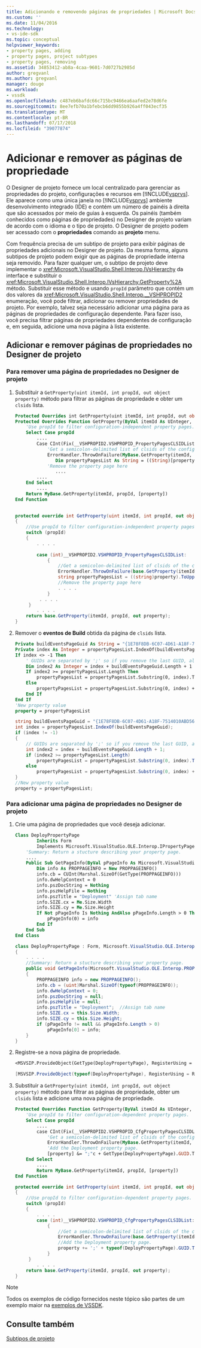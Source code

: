 ```yaml
---
title: Adicionando e removendo páginas de propriedades | Microsoft Docs
ms.custom: ''
ms.date: 11/04/2016
ms.technology:
- vs-ide-sdk
ms.topic: conceptual
helpviewer_keywords:
- property pages, adding
- property pages, project subtypes
- property pages, removing
ms.assetid: 34853412-ab8a-4caa-9601-7d0727b2985d
author: gregvanl
ms.author: gregvanl
manager: douge
ms.workload:
- vssdk
ms.openlocfilehash: c487eb6bafdc66c715bc9466ea6aafed2e78d6fe
ms.sourcegitcommit: 8ee7efb70a1bfebcb6dd9855b926a4ff043ecf35
ms.translationtype: MT
ms.contentlocale: pt-BR
ms.lasthandoff: 07/17/2018
ms.locfileid: "39077874"
---
```

# <a name="add-and-remove-property-pages"></a>Adicionar e remover as páginas de propriedade
O Designer de projeto fornece um local centralizado para gerenciar as propriedades do projeto, configurações e recursos em [!INCLUDE[vsprvs](../code-quality/includes/vsprvs_md.md)]. Ele aparece como uma única janela no [!INCLUDE[vsprvs](../code-quality/includes/vsprvs_md.md)] ambiente desenvolvimento integrado (IDE) e contém um número de painéis à direita que são acessados por meio de guias à esquerda. Os painéis (também conhecidos como páginas de propriedades) no Designer de projeto variam de acordo com o idioma e o tipo de projeto. O Designer de projeto podem ser acessado com o **propriedades** comando as **projeto** menu.  
  
 Com frequência precisa de um subtipo de projeto para exibir páginas de propriedades adicionais no Designer de projeto. Da mesma forma, alguns subtipos de projeto podem exigir que as páginas de propriedade interna seja removido. Para fazer qualquer um, o subtipo de projeto deve implementar o <xref:Microsoft.VisualStudio.Shell.Interop.IVsHierarchy> da interface e substituir o <xref:Microsoft.VisualStudio.Shell.Interop.IVsHierarchy.GetProperty%2A> método. Substituir esse método e usando `propId` parâmetro que contém um dos valores da <xref:Microsoft.VisualStudio.Shell.Interop.__VSHPROPID2> enumeração, você pode filtrar, adicionar ou remover propriedades de projeto. Por exemplo, talvez seja necessário adicionar uma página para as páginas de propriedades de configuração dependente. Para fazer isso, você precisa filtrar páginas de propriedades dependentes de configuração e, em seguida, adicione uma nova página à lista existente.  
  
## <a name="add-and-remove-property-pages-in-project-designer"></a>Adicionar e remover páginas de propriedades no Designer de projeto  
  
### <a name="to-remove-a-property-page-in-project-designer"></a>Para remover uma página de propriedades no Designer de projeto  
  
1.  Substituir a `GetProperty(uint itemId, int propId, out object property)` método para filtrar as páginas de propriedade e obter um `clsids` lista.  
  
    ```vb  
    Protected Overrides int GetProperty(uint itemId, int propId, out object property)  
    Protected Overrides Function GetProperty(ByVal itemId As UInteger, ByVal propId As Integer, ByRef [property] As Object) As Integer  
        'Use propId to filter configuration-independent property pages.  
        Select Case propId  
            ....   
            Case CInt(Fix(__VSHPROPID2.VSHPROPID_PropertyPagesCLSIDList))  
                'Get a semicolon-delimited list of clsids of the configuration-independent property pages  
                ErrorHandler.ThrowOnFailure(MyBase.GetProperty(itemId, propId, [property]))  
                   Dim propertyPagesList As String = ((String)[property]).ToUpper(CultureInfo.InvariantCulture)  
                'Remove the property page here  
                   ....  
            ....  
        End Select  
            ....   
        Return MyBase.GetProperty(itemId, propId, [property])  
    End Function  
  
    ```  
  
    ```csharp  
    protected override int GetProperty(uint itemId, int propId, out object property)  
    {  
        //Use propId to filter configuration-independent property pages.  
        switch (propId)  
        {  
            . . . .  
  
            case (int)__VSHPROPID2.VSHPROPID_PropertyPagesCLSIDList:  
                {  
                    //Get a semicolon-delimited list of clsids of the configuration-independent property pages  
                    ErrorHandler.ThrowOnFailure(base.GetProperty(itemId, propId, out property));  
                    string propertyPagesList = ((string)property).ToUpper(CultureInfo.InvariantCulture);  
                    //Remove the property page here  
                    . . . .  
                }  
             . . . .  
         }  
            . . . .  
        return base.GetProperty(itemId, propId, out property);  
    }  
    ```  
  
2.  Remover o **eventos de Build** obtida da página de `clsids` lista.  
  
    ```vb  
    Private buildEventsPageGuid As String = "{1E78F8DB-6C07-4D61-A18F-7514010ABD56}"  
    Private index As Integer = propertyPagesList.IndexOf(buildEventsPageGuid)  
    If index <> -1 Then  
        ' GUIDs are separated by ';' so if you remove the last GUID, also remove the last ';'  
        Dim index2 As Integer = index + buildEventsPageGuid.Length + 1  
        If index2 >= propertyPagesList.Length Then  
            propertyPagesList = propertyPagesList.Substring(0, index).TrimEnd(";"c)  
        Else  
            propertyPagesList = propertyPagesList.Substring(0, index) + propertyPagesList.Substring(index2)  
        End If  
    End If  
    'New property value  
    property = propertyPagesList  
    ```  
  
    ```csharp  
    string buildEventsPageGuid = "{1E78F8DB-6C07-4D61-A18F-7514010ABD56}";  
    int index = propertyPagesList.IndexOf(buildEventsPageGuid);  
    if (index != -1)  
    {  
        // GUIDs are separated by ';' so if you remove the last GUID, also remove the last ';'  
        int index2 = index + buildEventsPageGuid.Length + 1;  
        if (index2 >= propertyPagesList.Length)  
            propertyPagesList = propertyPagesList.Substring(0, index).TrimEnd(';');  
        else  
            propertyPagesList = propertyPagesList.Substring(0, index) + propertyPagesList.Substring(index2);  
    }  
    //New property value  
    property = propertyPagesList;  
    ```  
  
### <a name="to-add-a-property-page-in-project-designer"></a>Para adicionar uma página de propriedades no Designer de projeto  
  
1.  Crie uma página de propriedades que você deseja adicionar.  
  
    ```vb  
    Class DeployPropertyPage  
            Inherits Form  
            Implements Microsoft.VisualStudio.OLE.Interop.IPropertyPage  
        'Summary: Return a stucture describing your property page.  
        ....   
        Public Sub GetPageInfo(ByVal pPageInfo As Microsoft.VisualStudio.OLE.Interop.PROPPAGEINFO())  
            Dim info As PROPPAGEINFO = New PROPPAGEINFO()  
            info.cb = CUInt(Marshal.SizeOf(GetType(PROPPAGEINFO)))  
            info.dwHelpContext = 0  
            info.pszDocString = Nothing  
            info.pszHelpFile = Nothing  
            info.pszTitle = "Deployment" 'Assign tab name  
            info.SIZE.cx = Me.Size.Width  
            info.SIZE.cy = Me.Size.Height  
            If Not pPageInfo Is Nothing AndAlso pPageInfo.Length > 0 Then  
                pPageInfo(0) = info  
            End If  
        End Sub  
    End Class  
    ```  
  
    ```csharp  
    class DeployPropertyPage : Form, Microsoft.VisualStudio.OLE.Interop.IPropertyPage  
    {  
        . . . .   
        //Summary: Return a stucture describing your property page.  
        public void GetPageInfo(Microsoft.VisualStudio.OLE.Interop.PROPPAGEINFO[] pPageInfo)  
        {  
            PROPPAGEINFO info = new PROPPAGEINFO();  
            info.cb = (uint)Marshal.SizeOf(typeof(PROPPAGEINFO));  
            info.dwHelpContext = 0;  
            info.pszDocString = null;  
            info.pszHelpFile = null;  
            info.pszTitle = "Deployment";  //Assign tab name  
            info.SIZE.cx = this.Size.Width;  
            info.SIZE.cy = this.Size.Height;  
            if (pPageInfo != null && pPageInfo.Length > 0)  
                pPageInfo[0] = info;  
        }  
    }  
    ```  
  
2.  Registre-se a nova página de propriedade.  
  
    ```vb  
    <MSVSIP.ProvideObject(GetType(DeployPropertyPage), RegisterUsing = RegistrationMethod.CodeBase)>  
    ```  
  
    ```csharp  
    [MSVSIP.ProvideObject(typeof(DeployPropertyPage), RegisterUsing = RegistrationMethod.CodeBase)]  
    ```  
  
3.  Substituir a `GetProperty(uint itemId, int propId, out object property)` método para filtrar as páginas de propriedade, obter um `clsids` lista e adicione uma nova página de propriedade.  
  
    ```vb  
    Protected Overrides Function GetProperty(ByVal itemId As UInteger, ByVal propId As Integer, ByRef [property] As Object) As Integer  
        'Use propId to filter configuration-dependent property pages.  
        Select Case propId  
            ....   
            case CInt(Fix(__VSHPROPID2.VSHPROPID_CfgPropertyPagesCLSIDList)):  
                'Get a semicolon-delimited list of clsids of the configuration-dependent property pages.  
                ErrorHandler.ThrowOnFailure(MyBase.GetProperty(itemId, propId, [property]))  
                'Add the Deployment property page.  
                [property] &= ";"c + GetType(DeployPropertyPage).GUID.ToString("B")  
        End Select  
            ....   
            Return MyBase.GetProperty(itemId, propId, [property])  
    End Function  
    ```  
  
    ```csharp  
    protected override int GetProperty(uint itemId, int propId, out object property)  
    {  
        //Use propId to filter configuration-dependent property pages.  
        switch (propId)  
        {  
            . . . .  
            case (int)__VSHPROPID2.VSHPROPID_CfgPropertyPagesCLSIDList:  
                {  
                    //Get a semicolon-delimited list of clsids of the configuration-dependent property pages.  
                    ErrorHandler.ThrowOnFailure(base.GetProperty(itemId, propId, out property));  
                    //Add the Deployment property page.  
                    property += ';' + typeof(DeployPropertyPage).GUID.ToString("B");  
                }  
         }  
            . . . .  
        return base.GetProperty(itemId, propId, out property);  
    }  
    ```  
  
> [!NOTE]
>  Todos os exemplos de código fornecidos neste tópico são partes de um exemplo maior na [exemplos de VSSDK](http://aka.ms/vs2015sdksamples).  
  
## <a name="see-also"></a>Consulte também  
 [Subtipos de projeto](../extensibility/internals/project-subtypes.md)